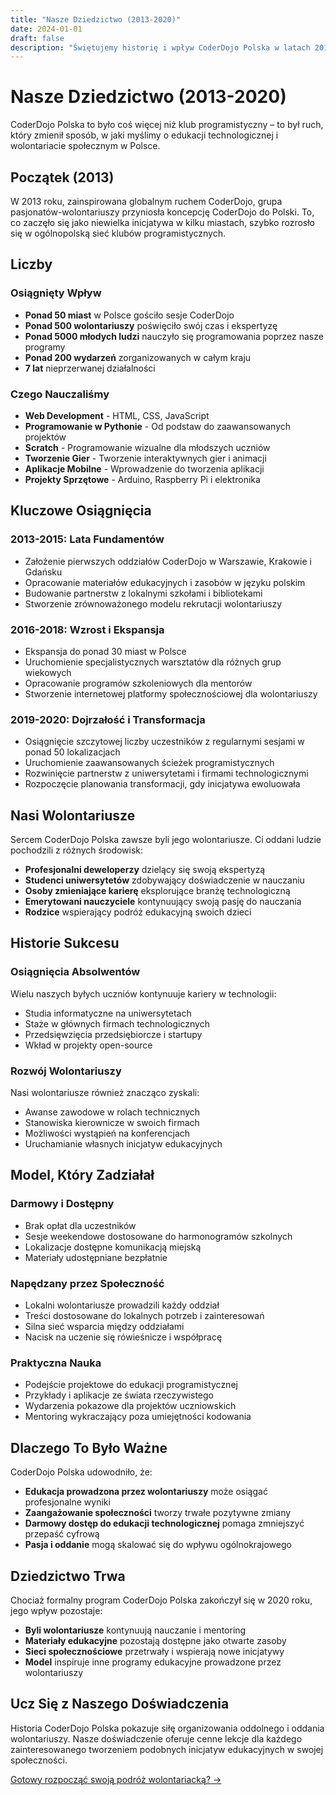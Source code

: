 ```yaml
---
title: "Nasze Dziedzictwo (2013-2020)"
date: 2024-01-01
draft: false
description: "Świętujemy historię i wpływ CoderDojo Polska w latach 2013-2020."
---
```


# Nasze Dziedzictwo (2013-2020)

CoderDojo Polska to było coś więcej niż klub programistyczny – to był ruch, który zmienił sposób, w jaki myślimy o edukacji technologicznej i wolontariacie społecznym w Polsce.

## Początek (2013)

W 2013 roku, zainspirowana globalnym ruchem CoderDojo, grupa pasjonatów-wolontariuszy przyniosła koncepcję CoderDojo do Polski. To, co zaczęło się jako niewielka inicjatywa w kilku miastach, szybko rozrosło się w ogólnopolską sieć klubów programistycznych.

## Liczby

### Osiągnięty Wpływ
- **Ponad 50 miast** w Polsce gościło sesje CoderDojo
- **Ponad 500 wolontariuszy** poświęciło swój czas i ekspertyzę
- **Ponad 5000 młodych ludzi** nauczyło się programowania poprzez nasze programy
- **Ponad 200 wydarzeń** zorganizowanych w całym kraju
- **7 lat** nieprzerwanej działalności

### Czego Nauczaliśmy
- **Web Development** - HTML, CSS, JavaScript
- **Programowanie w Pythonie** - Od podstaw do zaawansowanych projektów
- **Scratch** - Programowanie wizualne dla młodszych uczniów
- **Tworzenie Gier** - Tworzenie interaktywnych gier i animacji
- **Aplikacje Mobilne** - Wprowadzenie do tworzenia aplikacji
- **Projekty Sprzętowe** - Arduino, Raspberry Pi i elektronika

## Kluczowe Osiągnięcia

### 2013-2015: Lata Fundamentów
- Założenie pierwszych oddziałów CoderDojo w Warszawie, Krakowie i Gdańsku
- Opracowanie materiałów edukacyjnych i zasobów w języku polskim
- Budowanie partnerstw z lokalnymi szkołami i bibliotekami
- Stworzenie zrównoważonego modelu rekrutacji wolontariuszy

### 2016-2018: Wzrost i Ekspansja
- Ekspansja do ponad 30 miast w Polsce
- Uruchomienie specjalistycznych warsztatów dla różnych grup wiekowych
- Opracowanie programów szkoleniowych dla mentorów
- Stworzenie internetowej platformy społecznościowej dla wolontariuszy

### 2019-2020: Dojrzałość i Transformacja
- Osiągnięcie szczytowej liczby uczestników z regularnymi sesjami w ponad 50 lokalizacjach
- Uruchomienie zaawansowanych ścieżek programistycznych
- Rozwinięcie partnerstw z uniwersytetami i firmami technologicznymi
- Rozpoczęcie planowania transformacji, gdy inicjatywa ewoluowała

## Nasi Wolontariusze

Sercem CoderDojo Polska zawsze byli jego wolontariusze. Ci oddani ludzie pochodzili z różnych środowisk:

- **Profesjonalni deweloperzy** dzielący się swoją ekspertyzą
- **Studenci uniwersytetów** zdobywający doświadczenie w nauczaniu
- **Osoby zmieniające karierę** eksplorujące branżę technologiczną
- **Emerytowani nauczyciele** kontynuujący swoją pasję do nauczania
- **Rodzice** wspierający podróż edukacyjną swoich dzieci

## Historie Sukcesu

### Osiągnięcia Absolwentów
Wielu naszych byłych uczniów kontynuuje kariery w technologii:
- Studia informatyczne na uniwersytetach
- Staże w głównych firmach technologicznych
- Przedsięwzięcia przedsiębiorcze i startupy
- Wkład w projekty open-source

### Rozwój Wolontariuszy
Nasi wolontariusze również znacząco zyskali:
- Awanse zawodowe w rolach technicznych
- Stanowiska kierownicze w swoich firmach
- Możliwości wystąpień na konferencjach
- Uruchamianie własnych inicjatyw edukacyjnych

## Model, Który Zadziałał

### Darmowy i Dostępny
- Brak opłat dla uczestników
- Sesje weekendowe dostosowane do harmonogramów szkolnych
- Lokalizacje dostępne komunikacją miejską
- Materiały udostępniane bezpłatnie

### Napędzany przez Społeczność
- Lokalni wolontariusze prowadzili każdy oddział
- Treści dostosowane do lokalnych potrzeb i zainteresowań
- Silna sieć wsparcia między oddziałami
- Nacisk na uczenie się rówieśnicze i współpracę

### Praktyczna Nauka
- Podejście projektowe do edukacji programistycznej
- Przykłady i aplikacje ze świata rzeczywistego
- Wydarzenia pokazowe dla projektów uczniowskich
- Mentoring wykraczający poza umiejętności kodowania

## Dlaczego To Było Ważne

CoderDojo Polska udowodniło, że:
- **Edukacja prowadzona przez wolontariuszy** może osiągać profesjonalne wyniki
- **Zaangażowanie społeczności** tworzy trwałe pozytywne zmiany
- **Darmowy dostęp do edukacji technologicznej** pomaga zmniejszyć przepaść cyfrową
- **Pasja i oddanie** mogą skalować się do wpływu ogólnokrajowego

## Dziedzictwo Trwa

Chociaż formalny program CoderDojo Polska zakończył się w 2020 roku, jego wpływ pozostaje:
- **Byli wolontariusze** kontynuują nauczanie i mentoring
- **Materiały edukacyjne** pozostają dostępne jako otwarte zasoby
- **Sieci społecznościowe** przetrwały i wspierają nowe inicjatywy
- **Model** inspiruje inne programy edukacyjne prowadzone przez wolontariuszy

## Ucz Się z Naszego Doświadczenia

Historia CoderDojo Polska pokazuje siłę organizowania oddolnego i oddania wolontariuszy. Nasze doświadczenie oferuje cenne lekcje dla każdego zainteresowanego tworzeniem podobnych inicjatyw edukacyjnych w swojej społeczności.

[Gotowy rozpocząć swoją podróż wolontariacką? →](/volunteer)

